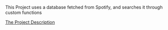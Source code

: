 This Project uses a database fetched from Spotify, and searches it through custom functions

[The Project Description](https://github.com/ocebenzer/BOUN_cmpe_archive_ocb/blob/master/cmpe260/project%201%20Prolog/description.pdf)
